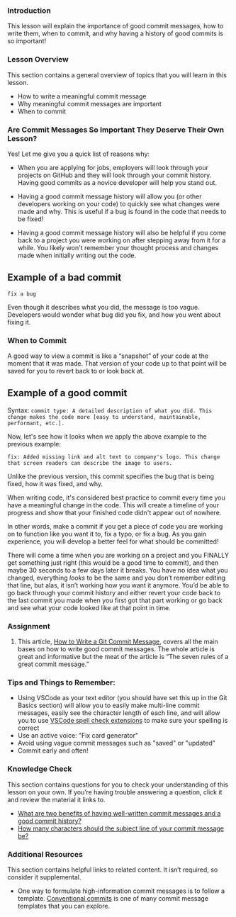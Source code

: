 ### Introduction

This lesson will explain the importance of good commit messages, how to write them, when to commit, and why having a history of good commits is so important!

### Lesson Overview

This section contains a general overview of topics that you will learn in this lesson.

*   How to write a meaningful commit message
*   Why meaningful commit messages are important
*   When to commit

### Are Commit Messages So Important They Deserve Their Own Lesson?

Yes! Let me give you a quick list of reasons why:

-   When you are applying for jobs, employers will look through your projects on GitHub and they will look through your commit history. Having good commits as a novice developer will help you stand out. 

-   Having a good commit message history will allow you (or other developers working on your code) to quickly see what changes were made and why. This is useful if a bug is found in the code that needs to be fixed!

-   Having a good commit message history will also be helpful if you come back to a project you were working on after stepping away from it for a while. You likely won't remember your thought process and changes made when initially writing out the code. 
## Example of a bad commit 

`fix a bug`

Even though it describes what you did, the message is too vague. Developers would wonder what bug did you fix, and how you went about fixing it. 

### When to Commit

A good way to view a commit is like a “snapshot” of your code at the moment that it was made. That version of your code up to that point will be saved for you to revert back to or look back at. 

## Example of a good commit 
Syntax:  `commit type: A detailed description of what you did. This change makes the code more [easy to understand, maintainable, performant, etc.].`

Now, let's see how it looks when we apply the above example to the previous example: 

`fix: Added missing link and alt text to company's logo. This change  that screen readers can describe the image to users.`

Unlike the previous version, this commit specifies the bug that is being fixed, how it was fixed, and why.   

When writing code, it's considered best practice to commit every time you have a meaningful change in the code. This will create a timeline of your progress and show that your finished code didn't appear out of nowhere.

In other words, make a commit if you get a piece of code you are working on to function like you want it to, fix a typo, or fix a bug. As you gain experience, you will develop a better feel for what should be committed! 

There will come a time when you are working on a project and you FINALLY get something just right (this would be a good time to commit), and then maybe 30 seconds to a few days later it breaks. You have no idea what you changed, everything *looks* to be the same and you don’t remember editing that line, but alas, it isn’t working how you want it anymore. You’d be able to go back through your commit history and either revert your code back to the last commit you made when you first got that part working or go back and see what your code looked like at that point in time.

### Assignment 

<div class="lesson-content__panel" markdown="1">

1.  This article, [How to Write a Git Commit Message](https://cbea.ms/git-commit), covers all the main bases on how to write good commit messages. The whole article is great and informative but the meat of the article is “The seven rules of a great commit message.”

</div>


### Tips and Things to Remember:

-   Using VSCode as your text editor (you should have set this up in the Git Basics section) will allow you to easily make multi-line commit messages, easily see the character length of each line, and will allow you to use [VSCode spell check extensions](https://marketplace.visualstudio.com/items?itemName=streetsidesoftware.code-spell-checker) to make sure your spelling is correct
-   Use an active voice: "Fix card generator"
-   Avoid using vague commit messages such as "saved" or "updated"
-   Commit early and often!

### Knowledge Check

This section contains questions for you to check your understanding of this lesson on your own. If you’re having trouble answering a question, click it and review the material it links to.

*   <a class="knowledge-check-link" href="https://cbea.ms/git-commit/#intro">What are two benefits of having well-written commit messages and a good commit history?</a>
*   <a class="knowledge-check-link" href="https://cbea.ms/git-commit/#limit-50">How many characters should the subject line of your commit message be?</a>

### Additional Resources

This section contains helpful links to related content. It isn’t required, so consider it supplemental.

-   One way to formulate high-information commit messages is to follow a template. [Conventional commits](https://www.conventionalcommits.org/en/v1.0.0/) is one of many commit message templates that you can explore.
